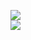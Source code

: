 [![](https://img.shields.io/badge/Made%20With-Github%20Spray-lightgrey.svg?style=for-the-badge&logo=github)](https://github.com/Annihil/github-spray#10278)  
[![](https://i.imgur.com/2DrTn0Z.gif)](https://github.com/Annihil/github-spray)